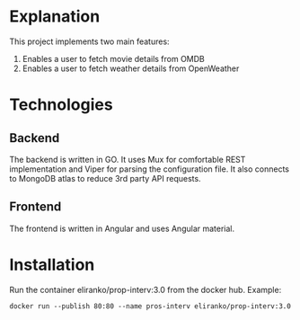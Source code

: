# Explanation
This project implements two main features:
1. Enables a user to fetch movie details from OMDB
2. Enables a user to fetch weather details from OpenWeather

# Technologies
## Backend
The backend is written in GO. It uses Mux for comfortable REST implementation and Viper for parsing the configuration file.
It also connects to MongoDB atlas to reduce 3rd party API requests.
## Frontend
The frontend is written in Angular and uses Angular material.

# Installation
Run the container eliranko/prop-interv:3.0 from the docker hub. Example:

``` docker run --publish 80:80 --name pros-interv eliranko/prop-interv:3.0 ```

